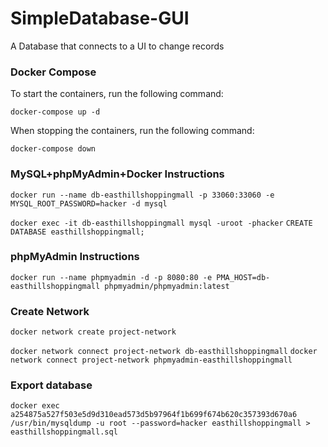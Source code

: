 # SimpleDatabase-GUI
A Database that connects to a UI to change records
### Docker Compose ###

To start the containers, run the following command:
```
docker-compose up -d
```

When stopping the containers, run the following command:
```
docker-compose down
```

### MySQL+phpMyAdmin+Docker Instructions ###
```docker run --name db-easthillshoppingmall -p 33060:33060 -e MYSQL_ROOT_PASSWORD=hacker -d mysql```

```docker exec -it db-easthillshoppingmall mysql -uroot -phacker```
```CREATE DATABASE easthillshoppingmall;```

### phpMyAdmin Instructions ###
```docker run --name phpmyadmin -d -p 8080:80 -e PMA_HOST=db-easthillshoppingmall phpmyadmin/phpmyadmin:latest```

### Create Network ###
```docker network create project-network```


```docker network connect project-network db-easthillshoppingmall```
```docker network connect project-network phpmyadmin-easthillshoppingmall```

### Export database ###
```docker exec a254875a527f503e5d9d310ead573d5b97964f1b699f674b620c357393d670a6 /usr/bin/mysqldump -u root --password=hacker easthillshoppingmall > easthillshoppingmall.sql```



